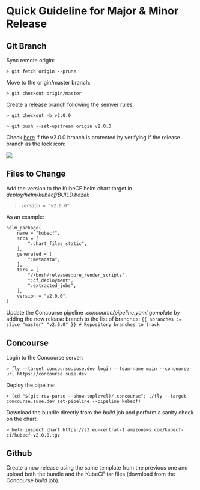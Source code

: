 # Quick Guideline for Major & Minor Release

## Git Branch

Sync remote origin:
```
> git fetch origin --prune
```

Move to the origin/master branch:
```
> git checkout origin/master
```

Create a release branch following the semver rules:
```
> git checkout -b v2.0.0
```

```
> git push --set-upstream origin v2.0.0
```


Check [here](https://github.com/cloudfoundry-incubator/kubecf/branches) if the v2.0.0 branch is protected by verifying if the release branch as the lock icon:

![](https://i.imgur.com/n8DHyeF.png)


## Files to Change

Add the version to the KubeCF helm chart target in _deploy/helm/kubecf/BUILD.bazel_:
> ```version = "v2.0.0"```

As an example:
```
helm_package(
    name = "kubecf",
    srcs = [
        ":chart_files_static",
    ],
    generated = [
        ":metadata",
    ],
    tars = [
        "//bosh/releases:pre_render_scripts",
        ":cf_deployment",
        ":extracted_jobs",
    ],
    version = "v2.0.0",
)
```

Update the Concourse pipeline _.concourse/pipeline.yaml.gomplate_ by adding the new release branch to the list of branches:
```{{ $branches := slice "master" "v2.0.0" }} # Repository branches to track```

## Concourse

Login to the Concourse server:

```
> fly --target concourse.suse.dev login --team-name main --concourse-url https://concourse.suse.dev
```

Deploy the pipeline:
```
> (cd "$(git rev-parse --show-toplevel)/.concourse"; ./fly --target concourse.suse.dev set-pipeline --pipeline kubecf)
```

Download the bundle directly from the _build_ job and perform a sanity check on the chart:
```
> helm inspect chart https://s3.eu-central-1.amazonaws.com/kubecf-ci/kubecf-v2.0.0.tgz
```

## Github

Create a new release using the same template from the previous one and upload both the bundle and the KubeCF tar files (download from the Concourse *build* job).

